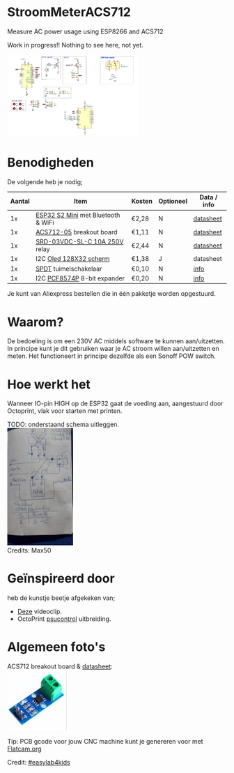 # StroomMeterACS712
Measure AC power usage using ESP8266 and ACS712

Work in progress!!  Nothing to see here, not yet.

<img src="https://github.com/pappavis/StroomMeterACS712/blob/main/img/ACStroommeter_schema.jpg?raw=true" width="60%" height="60%" title="schema">

# Benodigheden
De volgende heb je nodig;

|Aantal|Item|Kosten|Optioneel|Data / info|
|------|----|------|---------|--|
|1x|<a href="https://nl.aliexpress.com/item/1005004344359250.html?spm=a2g0o.cart.0.0.6ca561d7aq0PVO&mp=1&gatewayAdapt=glo2nld" alt="MCU verplicht">ESP32 S2 Mini</a> met Bluetooth &amp; WiFi|€2,28|N|<a href="https://www.wemos.cc/en/latest/s2/s2_mini.html">datasheet</a>|
|1x|<a href="https://nl.aliexpress.com/item/32949264545.html?spm=a2g0o.productlist.main.1.1964577aTEmXD6&algo_pvid=6153c03f-b4b4-4653-a854-14e6c40e5aa0&aem_p4p_detail=202301040356468264624950022100000543353&algo_exp_id=6153c03f-b4b4-4653-a854-14e6c40e5aa0-0&pdp_ext_f=%7B%22sku_id%22%3A%2266268030503%22%7D&pdp_npi=2%40dis%21EUR%211.11%211.11%21%21%21%21%21%402145288516728334064801617d0767%2166268030503%21sea&curPageLogUid=MFJIrYuofizE&ad_pvid=202301040356468264624950022100000543353_1&ad_pvid=202301040356468264624950022100000543353_1" alt="AC stroom meten tot 20A">ACS712-05</a> breakout board|€1,11|N|<a href="https://octopart.com/datasheet/acs712elctr-05b-t-allegro+microsystems-38944601">datasheet</a>|J|
|1x|<a href="https://nl.aliexpress.com/item/32808620818.html?spm=a2g0o.order_list.order_list_main.5.2b0a79d2QUDt5m&gatewayAdapt=glo2nld">SRD-03VDC-SL-C 10A 250V</a> relay|€2,44|N|<a href="http://www.datasheetcafe.com/srd-05vdc-sl-c-datasheet-pdf/" alt="verplicht. aan uit schakelaar">datasheet</a>|
|1x|I2C <a href="https://nl.aliexpress.com/item/32672327708.html?spm=a2g0o.cart.0.0.5e6f61d7sThdsn&mp=1&gatewayAdapt=glo2nld" target="_blank">Oled 128X32 scherm</a>|€1,38|J|datasheet|
|1x|<a href="https://nl.aliexpress.com/item/1005003568092031.html?spm=a2g0o.productlist.main.7.30e378e19RwleU&algo_pvid=45aa2b55-53f0-4cf6-be4c-6e9c11d61f6f&aem_p4p_detail=202301040503385945494397516960000675494&algo_exp_id=45aa2b55-53f0-4cf6-be4c-6e9c11d61f6f-3&pdp_ext_f=%7B%22sku_id%22%3A%2212000030654022470%22%7D&pdp_npi=2%40dis%21EUR%215.04%213.93%21%21%21%21%21%402145265416728374183238677d0782%2112000030654022470%21sea&curPageLogUid=Hf4C5MspqKPZ&ad_pvid=202301040503385945494397516960000675494_4&ad_pvid=202301040503385945494397516960000675494_4">SPDT</a> tuimelschakelaar|€0,10|N|<a href="https://www.electronicshub.org/switches/" alt="hulp artikel">info</a>|
|1x|I2C <a href="https://nl.aliexpress.com/item/1005001682363363.html?spm=a2g0o.productlist.main.1.59bf3ddaYob59r&algo_pvid=b5a2e4fa-2b1d-4794-aa8b-f1d2eecffdef&aem_p4p_detail=202301040508292990992845371040000686338&algo_exp_id=b5a2e4fa-2b1d-4794-aa8b-f1d2eecffdef-0&pdp_ext_f=%7B%22sku_id%22%3A%2212000017115738926%22%7D&pdp_npi=2%40dis%21EUR%211.97%211.97%21%21%21%21%21%402145265416728377092613039d0782%2112000017115738926%21sea&curPageLogUid=OZkt1SVUV4Va&ad_pvid=202301040508292990992845371040000686338_1&ad_pvid=202301040508292990992845371040000686338_1">PCF8574P</a> 8-bit expander|€0,20|N|<a href="https://github.com/mcauser/micropython-pcf8574">info</a>|

Je kunt van Aliexpress bestellen die in één pakketje worden opgestuurd.

# Waarom?
De bedoeling is om een 230V AC middels software te kunnen aan/uitzetten.  In principe kunt je dit gebruiken waar je AC stroom willen aan/uitzetten en meten. Het functioneert in principe dezelfde als een Sonoff POW switch.

# Hoe werkt het
Wanneer IO-pin HIGH op de ESP32 gaat de voeding aan, aangestuurd door Octoprint, vlak voor starten met printen.

TODO: onderstaand schema uitleggen.<br>
<img src="https://github.com/pappavis/StroomMeterACS712/blob/main/img/Aan-uit_relay_schakeling_20211006_Max50.jpg?raw=true" width="30%" height="30%"><br>
Credits: Max50

# Geïnspireerd door
heb de kunstje beetje afgekeken van;
 * <a href="https://www.youtube.com/watch?v=dQNBeAZpRmk" target="_blank">Deze</a> videoclip.
 * OctoPrint <a href="https://plugins.octoprint.org/plugins/psucontrol/" target="_blank">psucontrol</a> uitbreiding.

# Algemeen foto's
ACS712 breakout board &amp; <a href="https://octopart.com/datasheet/acs712elctr-05b-t-allegro+microsystems-38944601" target="_blank">datasheet</a>:<br>
<img src="https://github.com/pappavis/StroomMeterACS712/blob/main/img/acs712_breakout.jpg?raw=true" title="acs712_breakout"/></img>
<br>

Tip: PCB gcode voor jouw CNC machine kunt je genereren voor met <a href="http://flatcam.org" target="_blank">Flatcam.org</a>

Credit: <a href="https://www.youtube.com/@easylab4kids246" target="_blank">#easylab4kids</a>


